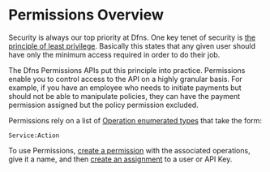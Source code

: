 # Permissions Overview

Security is always our top priority at Dfns. One key tenet of security is [the principle of least privilege](https://en.wikipedia.org/wiki/Principle\_of\_least\_privilege). Basically this states that any given user should have only the minimum access required in order to do their job.&#x20;

The Dfns Permissions APIs put this principle into practice. Permissions enable you to control access to the API on a highly granular basis. For example, if you have an employee who needs to initiate payments but should not be able to manipulate policies, they can have the payment permission assigned but the policy permission excluded.

Permissions rely on a list of [Operation enumerated types](https://dfns.gitbook.io/dfns-docs/api-docs/dfns-api-enumerated-types#permission-operations) that take the form:

`Service:Action`

To use Permissions, [create a permission](permissions/createpermission.md) with the associated operations, give it a name, and then [create an assignment](permission-assignments/createassignment.md) to a user or API Key.&#x20;

